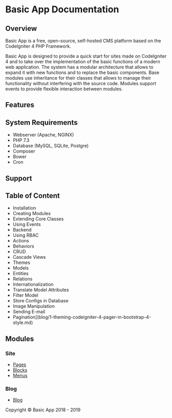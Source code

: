 # Basic App Documentation

## Overview

Basic App is a free, open-source, self-hosted CMS platform based on the CodeIgniter 4 PHP Framework.

Basic App is designed to provide a quick start for sites made on CodeIgniter 4 and to take over the implementation of the basic functions of a modern web application. The system has a modular architecture that allows to expand it with new functions and to replace the basic components. Base modules use inheritance for their classes that allows to manage their functionality without interfering with the source code. Modules support events to provide flexible interaction between modules.

## Features

## System Requirements

  - Webserver (Apache, NGINX)
  - PHP 7.3
  - Database (MySQL, SQLite, Postgre)
  - Composer
  - Bower
  - Cron

## Support

## Table of Content

  - Installation
  - Creating Modules
  - Extending Core Classes
  - Using Events  
  - Backend
  - Using RBAC
  - Actions
  - Behaviors
  - CRUD
  - Cascade Views
  - Themes
  - Models
  - Entities
  - Relations
  - Internationalization
  - Translate Model Attributes
  - Filter Model
  - Store Configs in Database
  - Image Manipulation
  - Sending E-mail
  - Pagination](blog/1-theming-codeigniter-4-pager-in-bootstrap-4-style.md)
  
## Modules

### Site

  - [Pages](#)
  - [Blocks](#)
  - [Menus](#)

### Blog

  - [Blog](#)

Copyright &copy; Basic App 2018 - 2019